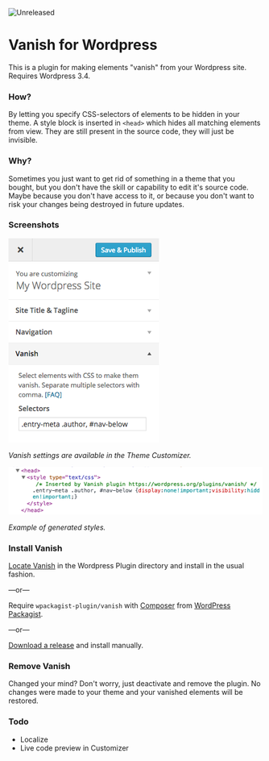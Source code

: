 ![Unreleased](https://img.shields.io/badge/Status-Unreleased-red.svg)

# Vanish for Wordpress

This is a plugin for making elements "vanish" from your Wordpress site. Requires Wordpress 3.4.

### How?

By letting you specify CSS-selectors of elements to be hidden in your theme. A style block is inserted in `<head>` which hides all matching elements from view. They are still present in the source code, they will just be invisible.

### Why?

Sometimes you just want to get rid of something in a theme that you bought, but you don't have the skill or capability to edit it's source code. Maybe because you don't have access to it, or because you don't want to risk your changes being destroyed in future updates.

### Screenshots

![](https://github.com/frebro/wp-vanish/blob/master/assets/screenshot-1.png)

_Vanish settings are available in the Theme Customizer._

![](https://github.com/frebro/wp-vanish/blob/master/assets/screenshot-2.png)

_Example of generated styles._

### Install Vanish

[Locate Vanish](https://wordpress.org/plugins/vanish/) in the Wordpress Plugin directory and install in the usual fashion.

—or—

Require `wpackagist-plugin/vanish` with [Composer](https://getcomposer.org/) from [WordPress Packagist](http://wpackagist.org/).

—or—

[Download a release](https://github.com/frebro/wp-vanish/releases) and install manually.

### Remove Vanish

Changed your mind? Don't worry, just deactivate and remove the plugin. No changes were made to your theme and your vanished elements will be restored.

### Todo

- Localize
- Live code preview in Customizer
